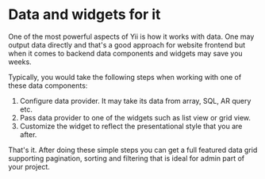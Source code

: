 Data and widgets for it
=======================

One of the most powerful aspects of Yii is how it works with data. One may output data directly and that's a good approach
for website frontend but when it comes to backend data components and widgets may save you weeks.

Typically, you would take the following steps when working with one of these data components:

1. Configure data provider. It may take its data from array, SQL, AR query etc.
2. Pass data provider to one of the widgets such as list view or grid view.
3. Customize the widget to reflect the presentational style that you are after.

That's it. After doing these simple steps you can get a full featured data grid supporting pagination, sorting and
filtering that is ideal for admin part of your project.